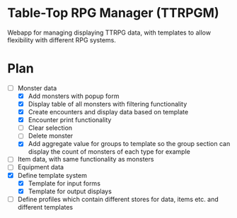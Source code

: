 # Table-Top RPG Manager (TTRPGM)

Webapp for managing displaying TTRPG data, with templates to allow flexibility with
different RPG systems.

# Plan

- [ ] Monster data
  - [x] Add monsters with popup form
  - [x] Display table of all monsters with filtering functionality
  - [x] Create encounters and display data based on template
  - [x] Encounter print functionality
  - [ ] Clear selection
  - [ ] Delete monster
  - [x] Add aggregate value for groups to template so the group section can display the count of monsters of each type for example
- [ ] Item data, with same functionality as monsters
- [ ] Equipment data
- [x] Define template system
  - [x] Template for input forms
  - [x] Template for output displays
- [ ] Define profiles which contain different stores for data, items etc. and different templates
